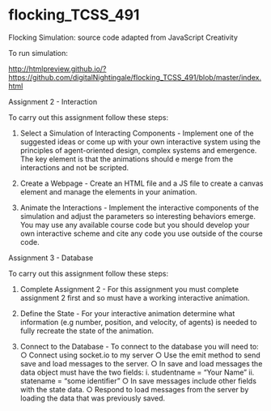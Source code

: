 # flocking_TCSS_491

Flocking Simulation: source code adapted from JavaScript Creativity

To run simulation:

  http://htmlpreview.github.io/?https://github.com/digitalNightingale/flocking_TCSS_491/blob/master/index.html
  
Assignment 2 - Interaction

To carry out this assignment follow these steps:

1. Select a Simulation of Interacting Components - Implement one of the suggested ideas or come up with your 
   own interactive system using the principles of agent-oriented design, complex systems and emergence. The key 
   element is that the animations should e merge from the interactions and not be scripted.
   
2. Create a Webpage - Create an HTML file and a JS file to create a canvas element and manage the elements in your animation.

3. Animate the Interactions - Implement the interactive components of the simulation and adjust the parameters so 
   interesting behaviors emerge. You may use any available course code but you should develop your own interactive 
   scheme and cite any code you use outside of the course code.
   
   
Assignment 3 - Database

To carry out this assignment follow these steps:

1. Complete Assignment 2 - For this assignment you must complete assignment 2 first and so must have a working 
   interactive animation.

2. Define the State  - For your interactive animation determine what information (e.g number, position, and velocity, 
   of agents) is needed to fully recreate the state of the animation.

3. Connect to the Database - To connect to the database you will need to:
      ○ Connect using socket.io to my server
      ○ Use the emit method to send  save  and  load  messages to the server.
      ○ In  save  and  load  messages the data object must have the two fields:
          i. studentname = “Your Name”
          ii. statename = “some identifier”
      ○ In save messages include other fields with the state data.
      ○ Respond to load messages from the server by loading the data that was previously saved.
